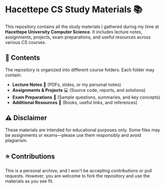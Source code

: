 # Hacettepe CS Study Materials 📚

This repository contains all the study materials I gathered during my time at **Hacettepe University Computer Science**. It includes lecture notes, assignments, projects, exam preparations, and useful resources across various CS courses.

## 📂 Contents

The repository is organized into different course folders. Each folder may contain:
- **Lecture Notes** 📝 (PDFs, slides, or my personal notes)
- **Assignments & Projects** 💻 (Source code, reports, and solutions)
- **Exam Preparations** 🎯 (Sample questions, summaries, and key concepts)
- **Additional Resources** 📖 (Books, useful links, and references)

## ⚠️ Disclaimer
These materials are intended for educational purposes only. Some files may be assignments or exams—please use them responsibly and avoid plagiarism.

## ⭐ Contributions
This is a personal archive, and I won't be accepting contributions or pull requests. However, you are welcome to fork the repository and use the materials as you see fit.

